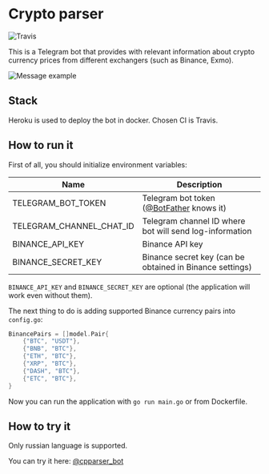 # Crypto parser
![Travis](https://travis-ci.com/LoDThe/cpparserbot.svg?branch=master)

This is a Telegram bot that provides with relevant information about crypto currency prices from different exchangers (such as Binance, Exmo).

![Message example](https://i.ibb.co/zVTFpd2/image.png)

## Stack

Heroku is used to deploy the bot in docker. Chosen CI is Travis.

## How to run it

First of all, you should initialize environment variables:

| Name   | Description     |
|------------|-----------|
| TELEGRAM_BOT_TOKEN       | Telegram bot token ([@BotFather](https://teleg.run/BotFather) knows it) |
| TELEGRAM_CHANNEL_CHAT_ID       | Telegram channel ID where bot will send log-information      |
| BINANCE_API_KEY       | Binance API key      |
| BINANCE_SECRET_KEY       | Binance secret key (can be obtained in Binance settings)      |

`BINANCE_API_KEY` and `BINANCE_SECRET_KEY` are optional (the application will work even without them).

The next thing to do is adding supported Binance currency pairs into `config.go`:

```go
BinancePairs = []model.Pair{
    {"BTC", "USDT"},
    {"BNB", "BTC"},
    {"ETH", "BTC"},
    {"XRP", "BTC"},
    {"DASH", "BTC"},
    {"ETC", "BTC"},
}
```

Now you can run the application with `go run main.go` or from Dockerfile.

## How to try it

Only russian language is supported.

You can try it here: [@cpparser_bot](https://teleg.run/cpparser_bot)
